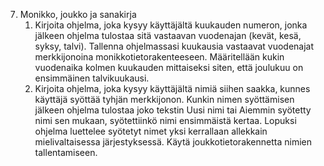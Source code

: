 7. Monikko, joukko ja sanakirja
   1. Kirjoita ohjelma, joka kysyy käyttäjältä kuukauden numeron, jonka jälkeen ohjelma tulostaa sitä vastaavan vuodenajan (kevät, kesä, syksy, talvi). Tallenna ohjelmassasi kuukausia vastaavat vuodenajat merkkijonoina monikkotietorakenteeseen. Määritellään kukin vuodenaika kolmen kuukauden mittaiseksi siten, että joulukuu on ensimmäinen talvikuukausi.
   2. Kirjoita ohjelma, joka kysyy käyttäjältä nimiä siihen saakka, kunnes käyttäjä syöttää tyhjän merkkijonon. Kunkin nimen syöttämisen jälkeen ohjelma tulostaa joko tekstin Uusi nimi tai Aiemmin syötetty nimi sen mukaan, syötettiinkö nimi ensimmäistä kertaa. Lopuksi ohjelma luettelee syötetyt nimet yksi kerrallaan allekkain mielivaltaisessa järjestyksessä. Käytä joukkotietorakennetta nimien tallentamiseen.
